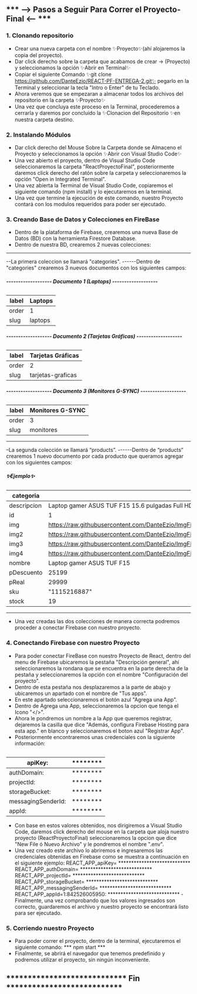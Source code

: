 
## *** --> Pasos a Seguir Para Correr el Proyecto-Final <-- ***

### 1. Clonando repositorio
- Crear una nueva carpeta con el nombre ✨Proyecto✨(ahí alojaremos la copia del proyecto).
- Dar click derecho sobre la carpeta que acabamos de crear -> (Proyecto) y seleccionamos la opción ✨Abrir en Terminal✨
- Copiar el siguiente Comando ✨git clone https://github.com/DanteEzio/REACT-PF-ENTREGA-2.git✨ pegarlo en la Terminal y seleccionar la tecla "Intro o Enter" de tu Teclado.
- Ahora veremos que se empezaran a almacenar todos los archivos del repositorio en la carpeta ✨Proyecto✨
- Una vez que concluya este proceso en la Terminal, procederemos a cerrarla y daremos por concluido la ✨Clonacion del Repositorio ✨en nuestra carpeta destino.

### 2. Instalando Módulos

- Dar click derecho del Mouse Sobre la Carpeta donde se Almaceno el Proyecto y seleccionamos la opción ✨Abrir con Visual Studio Code✨
- Una vez abierto el proyecto, dentro de Visual Studio Code seleccionaremos la carpeta "ReactProyectoFinal", posteriormente daremos click derecho del ratón sobre la carpeta y seleccionaremos la opción "Open in Integrated Terminal".
- Una vez abierta la Terminal de Visual Studio Code, copiaremos el siguiente comando (npm install) y lo ejecutaremos en la terminal.
- Una vez que termine la ejecución de este comando, nuestro Proyecto contará con los modulos requeridos para poder ser ejecutado.

### 3. Creando Base de Datos y Colecciones en FireBase
- Dentro de la plataforma de Firebase, crearemos una nueva Base de Datos (BD) con la herramienta Firestore Database.
- Dentro de nuestra BD, crearemos 2 nuevas colecciones:
----------------------------------------------------------------------------
--La primera coleccion se llamará "categories".
------Dentro de "categories" crearemos 3 nuevos documentos con los siguientes campos:
##### ------------------- Documento 1 (Laptops)  -------------------
##
| label | Laptops |
| ------ | ------ |
| order | 1 |
| slug | laptops |
##### ------------------- Documento 2 (Tarjetas Gráficas)  -------------------
##
| label | Tarjetas Gráficas |
| ------ | ------ |
| order | 2 |
| slug | tarjetas-graficas |
##### ------------------- Documento 3 (Monitores G-SYNC)  -------------------
##
| label | Monitores G-SYNC |
| ------ | ------ |
| order | 3 |
| slug | monitores |
----------------------------------------------------------------------
–La segunda colección se llamará “products”.
------Dentro de “products” crearemos 1 nuevo documento por cada producto que queramos agregar con los siguientes campos:
##### ✨Ejemplo✨
##
| categoria | laptops |
| ------ | ------ |
| descripcion | Laptop gamer ASUS TUF F15 15.6 pulgadas Full HD Intel Core i5 NVIDIA GeForce RTX 3050 8 GB RAM 512 GB SSD |
| id | 1 |
| img | https://raw.githubusercontent.com/DanteEzio/ImgFinalProyectReact/master/Laptop%20gamer%20ASUS%20TUF%20F15%20(1).avif |
| img2 | https://raw.githubusercontent.com/DanteEzio/ImgFinalProyectReact/master/Laptop%20gamer%20ASUS%20TUF%20F15%20(1).avif |
| img3 | https://raw.githubusercontent.com/DanteEzio/ImgFinalProyectReact/master/Laptop%20gamer%20ASUS%20TUF%20F15%20(1).avif |
| img4 | https://raw.githubusercontent.com/DanteEzio/ImgFinalProyectReact/master/Laptop%20gamer%20ASUS%20TUF%20F15%20(1).avif |
| nombre | Laptop gamer ASUS TUF F15 |
| pDescuento | 25199 |
| pReal | 29999 |
| sku | "1115216887" |
| stock | 19 |
----------------------------------------------------------------------
- Una vez creadas las dos colecciones de manera correcta podremos proceder a conectar Firebase con nuestro proyecto.

### 4. Conectando Firebase con nuestro Proyecto
- Para poder conectar FireBase con nuestro Proyecto de React, dentro del menu de Firebase ubicaremos la pestaña "Descripción general", ahí seleccionaremos la rondana que se encuentra en la parte derecha de la pestaña y seleccionaremos la opción con el nombre "Configuración del proyecto".
- Dentro de esta pestaña nos desplazaremos a la parte de abajo y ubicaremos un apartado con el nombre de "Tus apps".
- En este apartado seleccionaremos el botón azul "Agrega una App".
- Dentro de Agrega una App, seleccionaremos la opcion que tenga el Icono "</>".
- Ahora le pondremos un nombre a la App que queremos registrar, dejaremos la casilla que dice "Además, configura Firebase Hosting para esta app." en blanco y seleccionaremos el boton azul "Registrar App".
- Posteriormente encontraremos unas credenciales con la siguiente información:
##
| apiKey: | ******** |
| ------ | ------ |
| authDomain: | ******** |
| projectId: | ******** |
| storageBucket: | ******** |
| messagingSenderId: | ******** |
| appId: | ******** |

- Con base en estos valores obtenidos, nos dirigiremos a Visual Studio Code, daremos click derecho del mouse en la carpeta que aloja nuestro proyecto (ReactProyectoFinal) seleccionaremos la opcion que dice "New File ó Nuevo Archivo" y le pondremos el nombre ".env".
- Una vez creado este archivo lo abriremos e ingresaremos las credenciales obtenidas en Firebase como se muestra a continuación en el siguiente ejemplo:
REACT_APP_apiKey= ****************************
REACT_APP_authDomain= ****************************
REACT_APP_projectId= ****************************
REACT_APP_storageBucket= ****************************
REACT_APP_messagingSenderId= ****************************
REACT_APP_appId=1:842526005950: ****************************
-Finalmente, una vez comprobando que los valores ingresados son correcto, guardaremos el archivo y nuestro proyecto se encontrará listo para ser ejecutado.

### 5. Corriendo nuestro Proyecto
- Para poder correr el proyecto, dentro de la terminal, ejecutaremos el siguiente comando:
*** npm start ***
- Finalmente, se abrirá el navegador que tenemos predefinido y podremos utilizar el proyecto, sin ningún inconveniente.

##  **************************** Fin ***************************
##
##
##
##
##